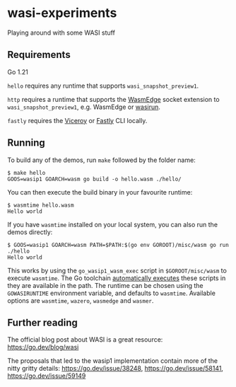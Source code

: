 # wasi-experiments
Playing around with some WASI stuff

## Requirements

Go 1.21

`hello` requires any runtime that supports `wasi_snapshot_preview1`.

`http` requires a runtime that supports the [WasmEdge](https://github.com/WasmEdge/WasmEdge) socket extension to `wasi_snapshot_preview1`, e.g. WasmEdge or [wasirun](https://github.com/stealthrocket/wasi-go).

`fastly` requires the [Viceroy](https://github.com/fastly/Viceroy) or [Fastly](https://developer.fastly.com/learning/compute/testing/#running-a-local-testing-server) CLI locally.

## Running

To build any of the demos, run `make` followed by the folder name:

```
$ make hello
GOOS=wasip1 GOARCH=wasm go build -o hello.wasm ./hello/
```

You can then execute the build binary in your favourite runtime:

```
$ wasmtime hello.wasm
Hello world
```

If you have `wasmtime` installed on your local system, you can also run the demos directly:

```
$ GOOS=wasip1 GOARCH=wasm PATH=$PATH:$(go env GOROOT)/misc/wasm go run ./hello
Hello world
```

This works by using the `go_wasip1_wasm_exec` script in `$GOROOT/misc/wasm` to execute `wasmtime`.
The Go toolchain [automatically executes](https://pkg.go.dev/cmd/go#hdr-Compile_and_run_Go_program)
these scripts in they are available in the path.
The runtime can be chosen using the `GOWASIRUNTIME` environment variable, and defaults to `wasmtime`.
Available options are `wasmtime`, `wazero`, `wasmedge` and `wasmer`.

## Further reading

The official blog post about WASI is a great resource: https://go.dev/blog/wasi

The proposals that led to the wasip1 implementation contain more of the nitty gritty details: https://go.dev/issue/38248, https://go.dev/issue/58141, https://go.dev/issue/59149
